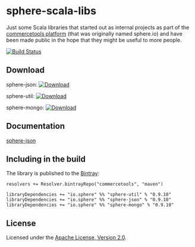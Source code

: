 sphere-scala-libs
=================

Just some Scala libraries that started out as internal projects as part of the [commercetools platform](http://dev.commercetools.com/) (that was originally named sphere.io) and have been made public in the hope that they might be useful to more people.

[![Build Status](https://travis-ci.org/sphereio/sphere-scala-libs.svg)](https://travis-ci.org/sphereio/sphere-scala-libs)

## Download

sphere-json: [ ![Download](https://api.bintray.com/packages/commercetools/maven/sphere-json/images/download.svg) ](https://bintray.com/commercetools/maven/sphere-json/_latestVersion)

sphere-util: [ ![Download](https://api.bintray.com/packages/commercetools/maven/sphere-util/images/download.svg) ](https://bintray.com/commercetools/maven/sphere-util/_latestVersion)

sphere-mongo: [ ![Download](https://api.bintray.com/packages/commercetools/maven/sphere-mongo/images/download.svg) ](https://bintray.com/commercetools/maven/sphere-mongo/_latestVersion)

## Documentation

[sphere-json](json/README.md)

## Including in the build

The library is published to the [Bintray](https://bintray.com/commercetools/maven):

    resolvers += Resolver.bintrayRepo("commercetools", "maven")
    
    libraryDependencies += "io.sphere" %% "sphere-util" % "0.9.10"
    libraryDependencies += "io.sphere" %% "sphere-json" % "0.9.10"
    libraryDependencies += "io.sphere" %% "sphere-mongo" % "0.9.10"

## License

Licensed under the [Apache License, Version 2.0](http://www.apache.org/licenses/LICENSE-2.0).
